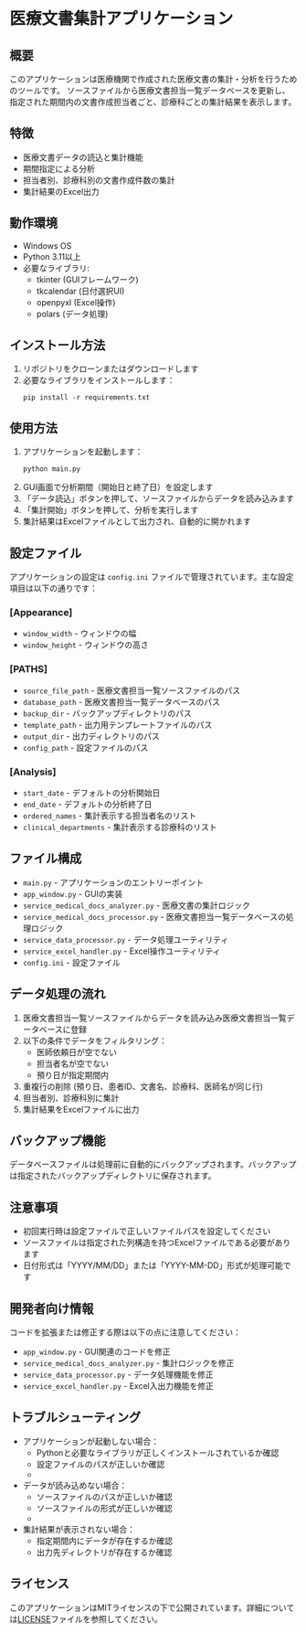 # 医療文書集計アプリケーション

## 概要
このアプリケーションは医療機関で作成された医療文書の集計・分析を行うためのツールです。
ソースファイルから医療文書担当一覧データベースを更新し、指定された期間内の文書作成担当者ごと、診療科ごとの集計結果を表示します。

## 特徴
- 医療文書データの読込と集計機能
- 期間指定による分析
- 担当者別、診療科別の文書作成件数の集計
- 集計結果のExcel出力

## 動作環境
- Windows OS
- Python 3.11以上
- 必要なライブラリ: 
  - tkinter (GUIフレームワーク)
  - tkcalendar (日付選択UI)
  - openpyxl (Excel操作)
  - polars (データ処理)

## インストール方法
1. リポジトリをクローンまたはダウンロードします
2. 必要なライブラリをインストールします：
   ```
   pip install -r requirements.txt
   ```

## 使用方法
1. アプリケーションを起動します：
   ```
   python main.py
   ```
2. GUI画面で分析期間（開始日と終了日）を設定します
3. 「データ読込」ボタンを押して、ソースファイルからデータを読み込みます
4. 「集計開始」ボタンを押して、分析を実行します
5. 集計結果はExcelファイルとして出力され、自動的に開かれます

## 設定ファイル
アプリケーションの設定は `config.ini` ファイルで管理されています。主な設定項目は以下の通りです：

### [Appearance]
- `window_width` - ウィンドウの幅
- `window_height` - ウィンドウの高さ

### [PATHS]
- `source_file_path` - 医療文書担当一覧ソースファイルのパス
- `database_path` - 医療文書担当一覧データベースのパス
- `backup_dir` - バックアップディレクトリのパス
- `template_path` - 出力用テンプレートファイルのパス
- `output_dir` - 出力ディレクトリのパス
- `config_path` - 設定ファイルのパス

### [Analysis]
- `start_date` - デフォルトの分析開始日
- `end_date` - デフォルトの分析終了日
- `ordered_names` - 集計表示する担当者名のリスト
- `clinical_departments` - 集計表示する診療科のリスト

## ファイル構成
- `main.py` - アプリケーションのエントリーポイント
- `app_window.py` - GUIの実装
- `service_medical_docs_analyzer.py` - 医療文書の集計ロジック
- `service_medical_docs_processor.py` - 医療文書担当一覧データベースの処理ロジック
- `service_data_processor.py` - データ処理ユーティリティ
- `service_excel_handler.py` - Excel操作ユーティリティ
- `config.ini` - 設定ファイル

## データ処理の流れ
1. 医療文書担当一覧ソースファイルからデータを読み込み医療文書担当一覧データベースに登録
2. 以下の条件でデータをフィルタリング：
   - 医師依頼日が空でない
   - 担当者名が空でない
   - 預り日が指定期間内
3. 重複行の削除 (預り日、患者ID、文書名、診療科、医師名が同じ行)
4. 担当者別、診療科別に集計
5. 集計結果をExcelファイルに出力

## バックアップ機能
データベースファイルは処理前に自動的にバックアップされます。バックアップは指定されたバックアップディレクトリに保存されます。

## 注意事項
- 初回実行時は設定ファイルで正しいファイルパスを設定してください
- ソースファイルは指定された列構造を持つExcelファイルである必要があります
- 日付形式は「YYYY/MM/DD」または「YYYY-MM-DD」形式が処理可能です

## 開発者向け情報
コードを拡張または修正する際は以下の点に注意してください：
- `app_window.py` - GUI関連のコードを修正
- `service_medical_docs_analyzer.py` - 集計ロジックを修正
- `service_data_processor.py` - データ処理機能を修正
- `service_excel_handler.py` - Excel入出力機能を修正

## トラブルシューティング
- アプリケーションが起動しない場合：
  - Pythonと必要なライブラリが正しくインストールされているか確認
  - 設定ファイルのパスが正しいか確認
  - 
- データが読み込めない場合：
  - ソースファイルのパスが正しいか確認
  - ソースファイルの形式が正しいか確認
  - 
- 集計結果が表示されない場合：
  - 指定期間内にデータが存在するか確認
  - 出力先ディレクトリが存在するか確認

## ライセンス
このアプリケーションはMITライセンスの下で公開されています。詳細については[LICENSE](LICENSE)ファイルを参照してください。
```